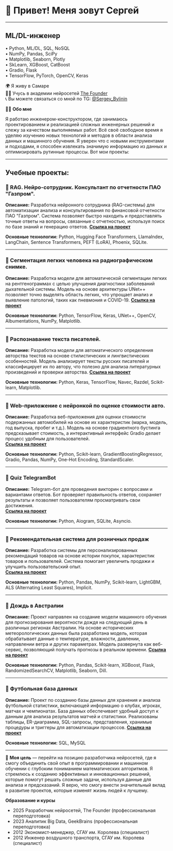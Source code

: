 # 👋 Привет! Меня зовут Сергей
______________________________
## ML/DL-инженер

• Python, ML/DL, SQL, NoSQL<br/>
• NumPy, Pandas, SciPy<br/>
• Matplotlib, Seaborn, Plotly<br/>
• SkLearn, XGBoost, CatBoost<br/>
• Gradio, Flask<br/>
• TensorFlow, PyTorch, OpenCV, Keras<br/>

🌍 Я живу в Самаре  
👨‍🎓 Учусь в академии нейросетей [The Founder](https://academy.the-founder.ru/)  
📞 Вы можете связаться со мной по TG: [@Sergey_Bylinin](https://t.me/sergey_bylinin)

👨‍💻 **Обо мне**

Я работаю инженером-конструктором, где занимаюсь проектированием и реализацией сложных инженерных решений и слежу за качеством выполняемых работ. Всё своё свободное время я уделяю изучению новых технологий и методов в области анализа данных и машинного обучения. Я уверен что с новыми инструментами и подходами, я способен извлекать значимую информацию из данных и оптимизировать рутинные процессы. Вот мои проекты:
___
  
## Учебные проекты:

### 📌 RAG. Нейро-сотрудник. Консультант по отчетности ПАО "Газпром".

**Описание:** Разработка нейронного сотрудника (RAG-системы) для автоматизации анализа и консультирования по финансовой отчетности ПАО "Газпром". Система позволяет быстро находить и предоставлять точные ответы на вопросы, связанные с отчетностью, используя поиск по базе знаний и генерацию ответов.
[**Ссылка на проект**](https://github.com/sergeybylinin/RAG-Gazprom)

**Основные технологии:** Python, Hugging Face Transformers, LlamaIndex, LangChain, Sentence Transformers, PEFT (LoRA), Phoenix, SQLite.

____

### 📌 Сегментация легких человека на радиографическом снимке.

**Описание:** Разработка модели для автоматической сегментации легких на рентгенограммах с целью улучшения диагностики заболеваний дыхательной системы. Модель на основе архитектуры UNet++ позволяет точно выделять область легких, что упрощает анализ и выявление патологий, таких как пневмония и COVID-19.
[**Ссылка на проект**](https://github.com/sergeybylinin/Semantic-segmentation-of-human-lungs-on-radiographic-images) 

**Основные технологии:** Python, TensorFlow, Keras, UNet++, OpenCV, Albumentations, NumPy, Matplotlib.

___

### 📌 Распознавание текста писателей.

**Описание:** Разработка модели для автоматического определения авторства текстов на основе стилистических и лингвистических особенностей. Модель анализирует тексты русских писателей и классифицирует их по автору, что полезно для анализа литературных произведений и проверки авторства.
[**Ссылка на проект**](https://github.com/sergeybylinin/Text-recognition) 

**Основные технологии:** Python, Keras, TensorFlow, Navec, Razdel, Scikit-learn, Matplotlib.

___

### 📌 Web-приложение с нейронкой по оценке стоимости авто.

**Описание:** Разработка веб-приложения для оценки стоимости подержанных автомобилей на основе их характеристик (марка, модель, год выпуска, пробег и т.д.). Модель на основе градиентного бустинга предсказывает стоимость, а интерактивный интерфейс Gradio делает процесс удобным для пользователей.  
[**Ссылка на проект**](https://github.com/sergeybylinin/Web-application-for-assessing-the-value-of-cars)

**Основные технологии:** Python, Scikit-learn, GradientBoostingRegressor, Gradio, Pandas, NumPy, One-Hot Encoding, StandardScaler.

___

### 📌 Quiz TelegramBot

**Описание:** Telegram-бот для проведения викторин с вопросами и вариантами ответов. Бот проверяет правильность ответов, сохраняет результаты и позволяет пользователям просматривать свои достижения.  
[**Ссылка на проект**](https://github.com/sergeybylinin/Quiz-Telegram-Bot?tab=readme-ov-file)

**Основные технологии:** Python, Aiogram, SQLite, Asyncio.

___

### 📌 Рекомендательная система для розничных продаж

**Описание:** Разработка системы для персонализированных рекомендаций товаров на основе истории покупок, характеристик товаров и пользователей. Система помогает увеличить продажи и улучшить пользовательский опыт.  
[**Ссылка на проект**](https://github.com/sergeybylinin/Retail-recommended-system/tree/main)

**Основные технологии:** Python, Pandas, NumPy, Scikit-learn, LightGBM, ALS (Alternating Least Squares), Implicit.

___

### 📌 Дождь в Австралии
**Описание:** Проект направлен на создание модели машинного обучения для прогнозирования вероятности дождя на следующий день в различных регионах Австралии. На основе исторических метеорологических данных была разработана модель, которая обрабатывает данные о температуре, влажности, давлении, направлении ветра и других параметрах. Модель развернута как веб-сервис, позволяющий получать прогнозы в реальном времени.
[**Ссылка на проект**](https://github.com/sergeybylinin/Rain-in-Australia)

**Основные технологии:** Python, Pandas, Scikit-learn, XGBoost, Flask, RandomizedSearchCV, Matplotlib, Seaborn, Dill.

___

### 📌 Футбольная база данных
**Описание:** Проект по созданию базы данных для хранения и анализа футбольной статистики, включающей информацию о клубах, игроках, матчах и чемпионатах. База данных обеспечивает удобный доступ к данным для анализа результатов матчей и статистики. Реализованы таблицы, ER-диаграмма, SQL-запросы, представления, хранимые процедуры и триггеры для автоматизации процессов.
[**Ссылка на проект**](https://github.com/sergeybylinin/Database-for-get-football-stats)

**Основные технологии:** SQL, MySQL

___

🎯 **Моя цель** — перейти на позицию разработчика нейросетей, где я смогу объединить свой опыт в программировании и машинном обучении с глубоким пониманием математических алгоритмов. Я стремлюсь к созданию эффективных и инновационных решений, которые помогут решать сложные задачи, используя данные для анализа и предсказаний. Я верю, что смогу внести значительный вклад в развитие проектов, которые изменят жизнь людей к лучшему.

**Образование и курсы**
* 2025 Разработчик нейросетей, The Founder (профессиональная переподготовка)
* 2023 Аналитик Big Data, GeekBrains (профессиональная переподготовка)
* 2012 Экономист-менеджер,  СГАУ им. Королева (специалист)
* 2012 Инженер воздушного транспорта, СГАУ им. Королева (специалист)
